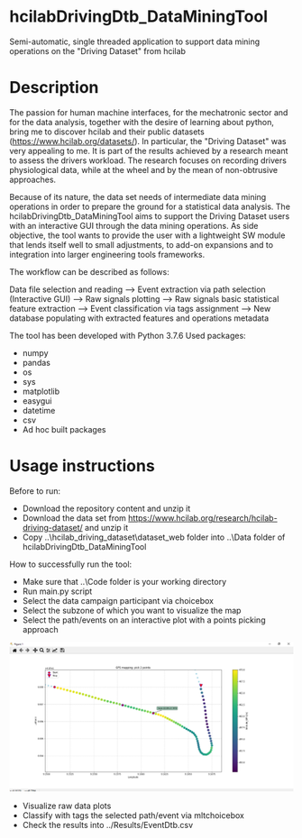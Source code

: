 # hcilabDrivingDtb_DataMiningTool
Semi-automatic, single threaded application to support data mining operations on the "Driving Dataset" from hcilab 

# Description
The passion for human machine interfaces, for the mechatronic sector and for the data analysis, together with the desire of learning about python, bring me to discover hcilab and their public datasets (https://www.hcilab.org/datasets/). In particular, the "Driving Dataset" was very appealing to me. It is part of the results achieved by a research meant to assess the drivers workload. The research focuses on recording drivers physiological data, while at the wheel and by the mean of non-obtrusive approaches. 

Because of its nature, the data set needs of intermediate data mining operations in order to prepare the ground for a statistical data analysis. 
The hcilabDrivingDtb_DataMiningTool aims to support the Driving Dataset users  with an interactive GUI through the data mining operations. As side objective, the tool wants to provide the user with a lightweight SW module that lends itself well to small adjustments, to add-on expansions and to integration into larger engineering tools frameworks.

The workflow can be described as follows: 

Data file selection and reading  --> Event extraction via path selection (Interactive GUI)  --> Raw signals plotting --> Raw signals basic statistical feature extraction --> Event classification via tags assignment --> New database populating with extracted features and operations metadata

The tool has been developed with Python 3.7.6
Used packages:
* numpy
* pandas
* os
* sys
* matplotlib
* easygui
* datetime
* csv
* Ad hoc built packages

# Usage instructions
Before to run: 
* Download the repository content and unzip it 
* Download the data set from https://www.hcilab.org/research/hcilab-driving-dataset/ and unzip it
* Copy ..\hcilab_driving_dataset\dataset_web folder into ..\Data folder of hcilabDrivingDtb_DataMiningTool 

How to successfully run the tool: 
* Make sure that ..\Code folder is your working directory
* Run main.py script
* Select the data campaign participant via choicebox 
* Select the subzone of which you want to visualize the map
* Select the path/events on an interactive plot with a points picking approach

![](/Images/PathSelectorInteractiveGUI.PNG) 

* Visualize raw data plots
* Classify with tags the selected path/event via mltchoicebox 
* Check the results into ../Results/EventDtb.csv
